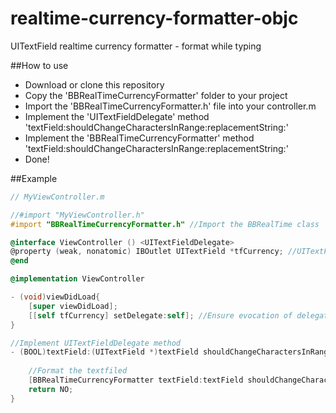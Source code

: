 # realtime-currency-formatter-objc
UITextField realtime currency formatter - format while typing

##How to use
- Download or clone this repository
- Copy the 'BBRealTimeCurrencyFormatter' folder to your project
- Import the 'BBRealTimeCurrencyFormatter.h' file into your controller.m 
- Implement the 'UITextFieldDelegate' method 'textField:shouldChangeCharactersInRange:replacementString:'
- Implement the 'BBRealTimeCurrencyFormatter' method 'textField:shouldChangeCharactersInRange:replacementString:'
- Done!

##Example
```objective-c
// MyViewController.m

//#import "MyViewController.h"
#import "BBRealTimeCurrencyFormatter.h" //Import the BBRealTime class

@interface ViewController () <UITextFieldDelegate>
@property (weak, nonatomic) IBOutlet UITextField *tfCurrency; //UITextField that will receive the formatted string
@end

@implementation ViewController

- (void)viewDidLoad{
    [super viewDidLoad];
    [[self tfCurrency] setDelegate:self]; //Ensure evocation of delegate methods
}

//Implement UITextFieldDelegate method
- (BOOL)textField:(UITextField *)textField shouldChangeCharactersInRange:(NSRange)range replacementString:(NSString *)string{
    
    //Format the textfiled
    [BBRealTimeCurrencyFormatter textField:textField shouldChangeCharactersInRange:range replacementString:string];
    return NO;
}
```
